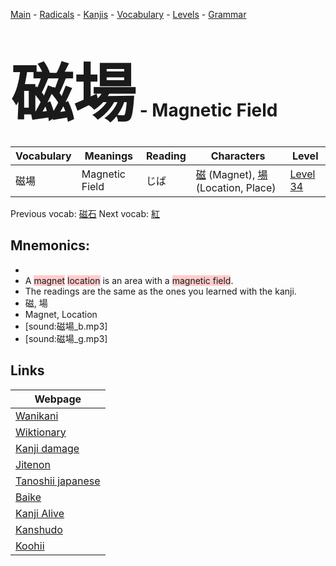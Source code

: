 <style> bigfont {font-size: 100px}</style>
[Main](../README.md) -
[Radicals](../radicals.md) -
[Kanjis](../kanjis.md) -
[Vocabulary](../vocabulary.md) -
[Levels](../levels.md) -
[Grammar](../grammar.md)
# <bigfont> 磁場</bigfont> - Magnetic Field 

| Vocabulary | Meanings | Reading | Characters | Level |
| --- | --- | --- | --- | --- |
| 磁場 | Magnetic Field | じば |  [磁](../kanjis/磁.md) (Magnet), [場](../kanjis/場.md) (Location, Place) | [Level 34](../levels/wk_level34.md) |

Previous vocab: [磁石](磁石.md) Next vocab: [紅](紅.md) 

## Mnemonics:

* 
* A <span style="background-color:#ffcccb"> magnet</span> <span style="background-color:#ffcccb"> location</span> is an area with a <span style="background-color:#ffcccb"> magnetic field</span>.
* The readings are the same as the ones you learned with the kanji.
* 磁, 場
* Magnet, Location
* [sound:磁場_b.mp3]
* [sound:磁場_g.mp3]


## Links 

| Webpage |
| --- |
| [Wanikani          ](https://www.wanikani.com/kanji/磁場) |
| [Wiktionary        ](https://en.wiktionary.org/wiki/磁場) |
| [Kanji damage      ](http://www.kanjidamage.com/kanji/search?utf8=✓&q=磁場) |
| [Jitenon           ](https://jitenon.com/kanji/磁場) |
| [Tanoshii japanese ](https://www.tanoshiijapanese.com/dictionary/kanji.cfm?k=磁場) |
| [Baike             ](https://baike.baidu.com/item/磁場) |
| [Kanji Alive       ](https://app.kanjialive.com/磁場) |
| [Kanshudo          ](https://www.kanshudo.com/searchmn?q=磁場) |
| [Koohii            ](https://kanji.koohii.com/study/kanji/磁場) |
